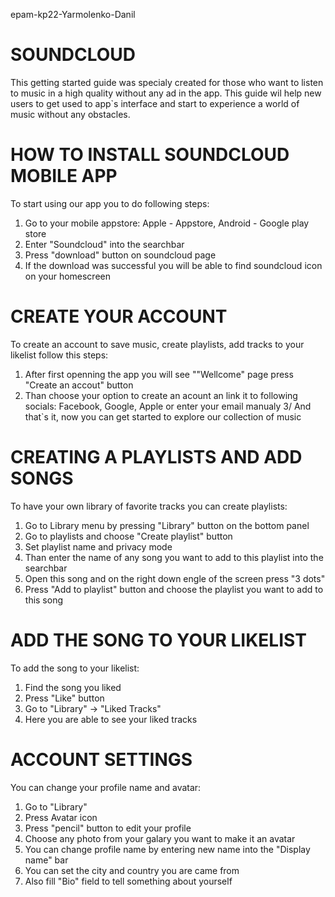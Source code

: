 epam-kp22-Yarmolenko-Danil
# SOUNDCLOUD
This getting started guide was specialy created for those who want to listen to music in a high quality without any ad in the app.
This guide wil help new users to get used to app`s interface and start to experience a world of music without any obstacles. 
# HOW TO INSTALL SOUNDCLOUD MOBILE APP 
To start using our app you to do following steps: 
1. Go to your mobile appstore: Apple - Appstore, Android - Google play store
2. Enter "Soundcloud" into the searchbar 
3. Press "download" button on soundcloud page 
4. If the download was successful you will be able to find soundcloud icon on your homescreen 
#  CREATE YOUR ACCOUNT 
To create an account to save music, create playlists, add tracks to your likelist follow this steps:
1. After first openning the app you will see ""Wellcome" page press "Create an accout" button 
2. Than choose your option to create an acount an link it to following socials: Facebook, Google, Apple or 
enter your email manualy
3/ And that`s it, now you can get started to explore our collection of music
# CREATING A PLAYLISTS AND ADD SONGS
To have your own library of favorite tracks you can create playlists: 
1. Go to Library menu by pressing "Library" button on the bottom panel
2. Go to playlists and choose "Create playlist" button
3. Set playlist name and privacy mode
4. Than enter the name of any song you want to add to this playlist into the searchbar
5. Open this song and on the right down engle of the screen press "3 dots"
6. Press "Add to playlist" button and choose the playlist you want to add to this song
# ADD THE SONG TO YOUR LIKELIST
To add the song to your likelist:
1. Find the song you liked
2. Press "Like" button 
3. Go to "Library" -> "Liked Tracks"
4. Here you are able to see your liked tracks
# ACCOUNT SETTINGS 
You can change your profile name and avatar:
1. Go to "Library"
2. Press Avatar icon
3. Press "pencil" button to edit your profile
4. Choose any photo from your galary you want to make it an avatar
5. You can change profile name by entering new name into the "Display name" bar 
6. You can set the city and country you are came from
7. Also fill "Bio" field to tell something about yourself
